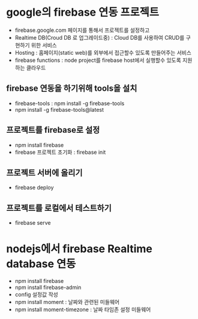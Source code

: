 # google의 firebase 연동 프로젝트

- firebase.google.com 페이지를 통해서 프로젝트를 설정하고
- Realtime DB(Croud DB 로 업그레이드중) : Cloud DB를 사용하여 CRUD를 구현하기 위한 서비스
- Hosting : 홈페이지(static web)를 외부에서 접근할수 있도록 만들어주는 서비스
- firebase functions : node project를 firebase host에서 실행할수 있도록 지원하는 클라우드

## firebase 연동을 하기위해 tools을 설치

- firebase-tools : npm install -g firebase-tools
- npm install -g firebase-tools@latest

## 프로젝트를 firebase로 설정

- npm install firebase
- firebase 프로젝트 초기화 : firebase init

## 프로젝트 서버에 올리기

- firebase deploy

## 프로젝트를 로컬에서 테스트하기

- firebase serve

# nodejs에서 firebase Realtime database 연동

- npm install firebase
- npm install firebase-admin
- config 설정값 작성
- npm install moment : 날짜와 관련된 미들웨어
- npm install moment-timezone : 날짜 타임존 설정 미들웨어
